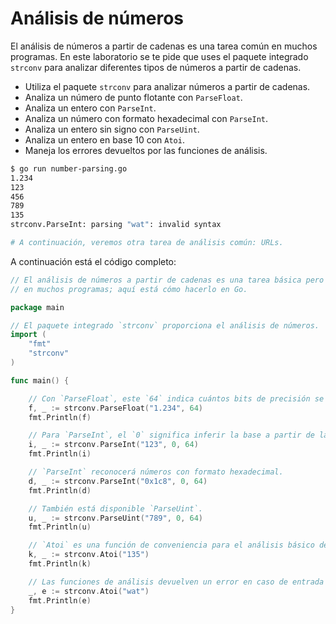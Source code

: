 # Análisis de números

El análisis de números a partir de cadenas es una tarea común en muchos programas. En este laboratorio se te pide que uses el paquete integrado `strconv` para analizar diferentes tipos de números a partir de cadenas.

- Utiliza el paquete `strconv` para analizar números a partir de cadenas.
- Analiza un número de punto flotante con `ParseFloat`.
- Analiza un entero con `ParseInt`.
- Analiza un número con formato hexadecimal con `ParseInt`.
- Analiza un entero sin signo con `ParseUint`.
- Analiza un entero en base 10 con `Atoi`.
- Maneja los errores devueltos por las funciones de análisis.

```sh
$ go run number-parsing.go
1.234
123
456
789
135
strconv.ParseInt: parsing "wat": invalid syntax

# A continuación, veremos otra tarea de análisis común: URLs.
```

A continuación está el código completo:

```go
// El análisis de números a partir de cadenas es una tarea básica pero común
// en muchos programas; aquí está cómo hacerlo en Go.

package main

// El paquete integrado `strconv` proporciona el análisis de números.
import (
	"fmt"
	"strconv"
)

func main() {

	// Con `ParseFloat`, este `64` indica cuántos bits de precisión se deben analizar.
	f, _ := strconv.ParseFloat("1.234", 64)
	fmt.Println(f)

	// Para `ParseInt`, el `0` significa inferir la base a partir de la cadena. `64` requiere que el resultado quepa en 64 bits.
	i, _ := strconv.ParseInt("123", 0, 64)
	fmt.Println(i)

	// `ParseInt` reconocerá números con formato hexadecimal.
	d, _ := strconv.ParseInt("0x1c8", 0, 64)
	fmt.Println(d)

	// También está disponible `ParseUint`.
	u, _ := strconv.ParseUint("789", 0, 64)
	fmt.Println(u)

	// `Atoi` es una función de conveniencia para el análisis básico de enteros en base 10.
	k, _ := strconv.Atoi("135")
	fmt.Println(k)

	// Las funciones de análisis devuelven un error en caso de entrada incorrecta.
	_, e := strconv.Atoi("wat")
	fmt.Println(e)
}

```
